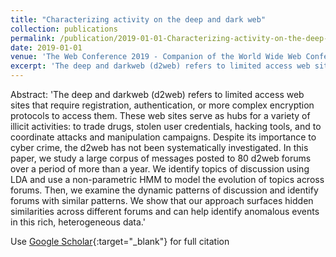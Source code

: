 ```yaml
---
title: "Characterizing activity on the deep and dark web"
collection: publications
permalink: /publication/2019-01-01-Characterizing-activity-on-the-deep-and-dark-web
date: 2019-01-01
venue: 'The Web Conference 2019 - Companion of the World Wide Web Conference, WWW 2019'
excerpt: 'The deep and darkweb (d2web) refers to limited access web sites that require registration, authentication, or more complex encryption protocols to access them. These web sites serve as hubs for a variety of illicit activities: to trade drugs, stolen user credentials, hacking tools, and to coordinate attacks and manipulation campaigns. Despite its importance to cyber crime, the d2web has not been systematically investigated. In this paper, we study a large corpus of messages posted to 80 d2web fo...'
---
```

Abstract: 'The deep and darkweb (d2web) refers to limited access web sites that require registration, authentication, or more complex encryption protocols to access them. These web sites serve as hubs for a variety of illicit activities: to trade drugs, stolen user credentials, hacking tools, and to coordinate attacks and manipulation campaigns. Despite its importance to cyber crime, the d2web has not been systematically investigated. In this paper, we study a large corpus of messages posted to 80 d2web forums over a period of more than a year. We identify topics of discussion using LDA and use a non-parametric HMM to model the evolution of topics across forums. Then, we examine the dynamic patterns of discussion and identify forums with similar patterns. We show that our approach surfaces hidden similarities across different forums and can help identify anomalous events in this rich, heterogeneous data.'

Use [Google Scholar](https://scholar.google.com/scholar?q=Characterizing+activity+on+the+deep+and+dark+web){:target="_blank"} for full citation